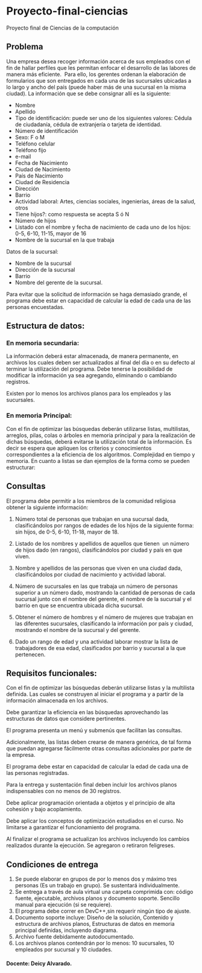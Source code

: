 # Proyecto-final-ciencias
Proyecto final de Ciencias de la computación

## Problema
Una empresa desea recoger información acerca de sus empleados con el fin de hallar perfiles que les permitan enfocar el desarrollo de las labores de manera más eficiente.  Para ello, los gerentes ordenan la elaboración de formularios que son entregados en cada una de las sucursales ubicadas a lo largo y ancho del país (puede haber más de una sucursal en la misma ciudad). La información que se debe consignar allí es la siguiente:  
- Nombre  
- Apellido  
- Tipo de identificación: puede ser uno de los siguientes valores: Cédula de ciudadanía, cédula de extranjería o tarjeta de identidad.  
- Número de identificación  
- Sexo: F o M  
- Teléfono celular  
- Teléfono fijo  
- e-mail  
- Fecha de Nacimiento  
- Ciudad de Nacimiento  
- País de Nacimiento  
- Ciudad de Residencia  
- Dirección  
- Barrio  
- Actividad laboral: Artes, ciencias sociales, ingenierías, áreas de la salud, otros  
- Tiene hijos?: como respuesta se acepta S ó N  
- Número de hijos  
- Listado con el nombre y fecha de nacimiento de cada uno de los hijos: 0-5, 6-10, 11-15, mayor de 16  
- Nombre de la sucursal en la que trabaja  

Datos de la sucursal:  
- Nombre de la sucursal  
- Dirección de la sucursal  
- Barrio  
- Nombre del gerente de la sucursal.  

Para evitar que la solicitud de información se haga demasiado grande, el programa debe estar en capacidad de calcular la edad de cada una de las personas encuestadas.  

## Estructura de datos:

### En memoria secundaria:

La información deberá estar almacenada, de manera permanente, en archivos los cuales deben ser actualizados al final del día o en su defecto al terminar la utilización del programa. Debe tenerse la posibilidad de modificar la información ya sea agregando, eliminando o cambiando registros.  

Existen por lo menos los archivos planos para los empleados y  las sucursales.  

### En memoria Principal:

Con el fin de optimizar las búsquedas deberán utilizarse listas, multilistas, arreglos, pilas, colas o árboles en memoria principal y para la realización de dichas búsquedas, deberá evitarse la utilización total de la información. Es decir se espera que apliquen los criterios y conocimientos correspondientes a la eficiencia de los algoritmos. Complejidad en tiempo y memoria. En cuanto a listas se dan ejemplos de la forma como se pueden estructurar:  

## Consultas

El programa debe permitir a los miembros de la comunidad religiosa obtener la siguiente información:  

1. Número total de personas que trabajan en una sucursal dada, clasificándolos por rangos de edades de los hijos de la siguiente forma: sin hijos, de 0-5, 6-10, 11-18, mayor de 18.  

2. Listado de los nombres y apellidos de aquellos que tienen  un número de hijos dado (en rangos), clasificándolos por ciudad y país en que viven.  

3. Nombre y apellidos de las personas que viven en una ciudad dada,  clasificándolos por ciudad de nacimiento y actividad laboral.   

4. Número de sucursales en las que trabaja un número de personas superior a un número dado, mostrando la cantidad de personas de cada sucursal junto con el nombre del gerente, el nombre de la sucursal y el barrio en que se encuentra ubicada dicha sucursal.  

5. Obtener el número de hombres y el número de mujeres que trabajan en las diferentes sucursales, clasificando la información por país y ciudad, mostrando el nombre de la sucursal y del gerente.  

6. Dado un rango de edad y una actividad laborar mostrar la lista de trabajadores de esa edad, clasificados por barrio y sucursal a la que pertenecen.  

## Requisitos funcionales:

Con el fin de optimizar las búsquedas deberán utilizarse listas y la multilista definida. Las cuales se construyen al iniciar el programa y a partir de la información almacenada en los archivos.  

Debe garantizar la eficiencia en las búsquedas aprovechando las estructuras de datos que considere pertinentes.  

El programa presenta un menú y submenús que facilitan las consultas.  

Adicionalmente, las listas deben crearse de manera genérica, de tal forma que puedan agregarse fácilmente otras consultas adicionales por parte de la empresa.  

El programa debe estar en capacidad de calcular la edad de cada una de las personas registradas.  

Para la entrega y sustentación final deben incluir los archivos planos indispensables con no menos de 30 registros.  

Debe aplicar programación orientada a objetos y el principio de alta cohesión y bajo acoplamiento.  

Debe aplicar los conceptos de optimización estudiados en el curso. No limitarse a garantizar el funcionamiento del programa.  

Al finalizar el programa se actualizan los archivos incluyendo los cambios realizados durante la ejecución. Se agregaron o retiraron feligreses.  

## Condiciones de entrega

1.	Se puede elaborar en grupos de por lo menos dos y máximo tres personas (Es un trabajo en grupo). Se sustentará individualmente.
2.	Se entrega a través de aula virtual una carpeta comprimida con: código fuente, ejecutable, archivos planos y documento soporte. Sencillo manual para ejecución (si se requiere). 
3.	El programa debe correr en DevC++,sin requerir ningún tipo de ajuste.
4.	Documento soporte incluye: Diseño de la solución, Contenido y estructura de archivos planos, Estructuras de datos en memoria principal definidas, incluyendo diagrama.
5.	Archivo fuente debidamente autodocumentado.
6.	Los archivos planos contendrán por lo menos: 10 sucursales, 10 empleados por sucursal y 10 ciudades.



#### Docente: Deicy Alvarado.
